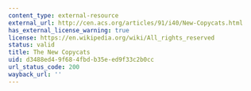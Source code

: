 ```yaml
---
content_type: external-resource
external_url: http://cen.acs.org/articles/91/i40/New-Copycats.html
has_external_license_warning: true
license: https://en.wikipedia.org/wiki/All_rights_reserved
status: valid
title: The New Copycats
uid: d3488ed4-9f68-4fbd-b35e-ed9f33c2b0cc
url_status_code: 200
wayback_url: ''
---
```

